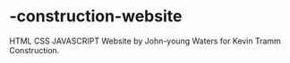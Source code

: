 # -construction-website
HTML CSS JAVASCRIPT
Website by John-young Waters for Kevin Tramm Construction.
